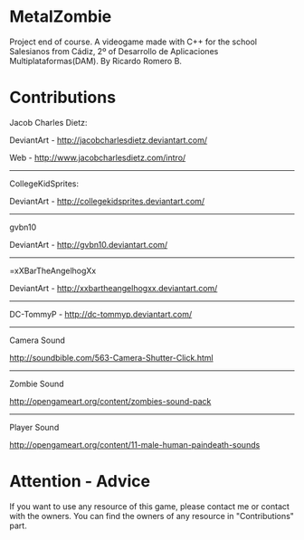 ﻿MetalZombie
===========

Project end of course. A videogame made with C++ for the school Salesianos from Cádiz, 2º of Desarrollo de Aplicaciones Multiplataformas(DAM). By Ricardo Romero B.

Contributions
===========

Jacob Charles Dietz:

DeviantArt - http://jacobcharlesdietz.deviantart.com/

Web - http://www.jacobcharlesdietz.com/intro/

---------------

CollegeKidSprites:

DeviantArt - http://collegekidsprites.deviantart.com/

---------------

gvbn10

DeviantArt - http://gvbn10.deviantart.com/

---------------

=xXBarTheAngelhogXx

DeviantArt - http://xxbartheangelhogxx.deviantart.com/

--------------

DC-TommyP - http://dc-tommyp.deviantart.com/

--------------
Camera Sound

http://soundbible.com/563-Camera-Shutter-Click.html

--------------
Zombie Sound

http://opengameart.org/content/zombies-sound-pack

--------------
Player Sound

http://opengameart.org/content/11-male-human-paindeath-sounds


Attention - Advice
===========

If you want to use any resource of this game, please contact me or contact with the owners. You can find the owners of any resource in "Contributions" part.